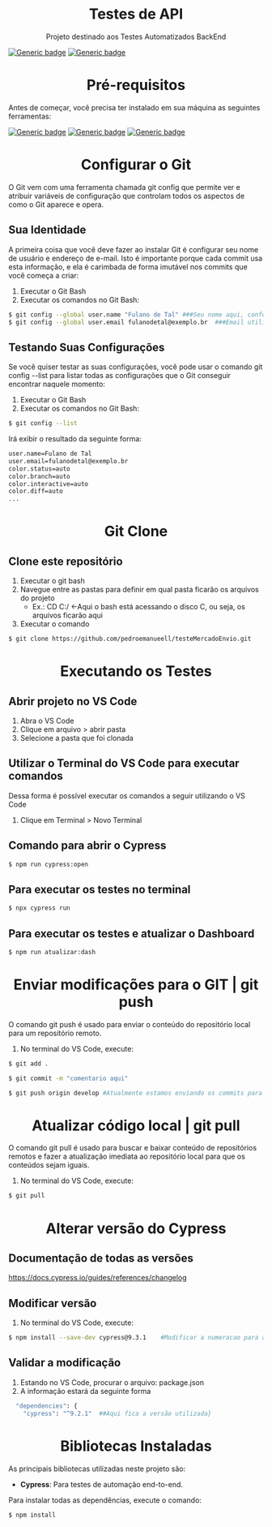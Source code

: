 <h1 align="center">Testes de API</h1>
<p align="center">Projeto destinado aos Testes Automatizados BackEnd</p>

[![Generic badge](https://img.shields.io/badge/Cypress-v9.2.1-blue.svg)](https://docs.cypress.io/guides/references/changelog#9-2-1)
[![Generic badge](https://img.shields.io/badge/JavaScript--blue.svg)](https://devdocs.io/javascript/)

<h1 align="center">Pré-requisitos</h1>

Antes de começar, você precisa ter instalado em sua máquina as seguintes ferramentas:

[![Generic badge](https://img.shields.io/badge/Node-Download-green.svg)](https://nodejs.org/en/download/)
[![Generic badge](https://img.shields.io/badge/Git-Download-green.svg)](https://git-scm.com)
[![Generic badge](https://img.shields.io/badge/VS_Code-Download-green.svg)](https://code.visualstudio.com/download)

<h1 align="center">Configurar o Git</h1>

O Git vem com uma ferramenta chamada git config que permite ver e atribuir variáveis de configuração que controlam todos os aspectos de como o Git aparece e opera.

## Sua Identidade
A primeira coisa que você deve fazer ao instalar Git é configurar seu nome de usuário e endereço de e-mail. Isto é importante porque cada commit usa esta informação, e ela é carimbada de forma imutável nos commits que você começa a criar:

1. Executar o Git Bash
2. Executar os comandos no Git Bash: 
```bash
$ git config --global user.name "Fulano de Tal" ###Seu nome aqui, conforme nome definifo no GitHub
$ git config --global user.email fulanodetal@exemplo.br  ###Email utilizado no GitHub
```

## Testando Suas Configurações
Se você quiser testar as suas configurações, você pode usar o comando git config --list para listar todas as configurações que o Git conseguir encontrar naquele momento:

1. Executar o Git Bash
2. Executar os comandos no Git Bash: 
```bash
$ git config --list
```
Irá exibir o resultado da seguinte forma:
```bash
user.name=Fulano de Tal
user.email=fulanodetal@exemplo.br
color.status=auto
color.branch=auto
color.interactive=auto
color.diff=auto
...
```

<h1 align="center">Git Clone</h1>

## Clone este repositório

1. Executar o git bash
2. Navegue entre as pastas para definir em qual pasta ficarão os arquivos do projeto
    - Ex.: CD C:/   <-Aqui o bash está acessando o disco C, ou seja, os arquivos ficarão aqui
3. Executar o comando
```bash
$ git clone https://github.com/pedroemanueell/testeMercadoEnvio.git
```

<h1 align="center">Executando os Testes</h1>

## Abrir projeto no VS Code
1. Abra o VS Code
2. Clique em arquivo > abrir pasta
3. Selecione a pasta que foi clonada

## Utilizar o Terminal do VS Code para executar comandos
Dessa forma é possível executar os comandos a seguir utilizando o VS Code

1. Clique em Terminal > Novo Terminal


## Comando para abrir o Cypress
```bash
$ npm run cypress:open
```

## Para executar os testes no terminal
```bash
$ npx cypress run
```

## Para executar os testes e atualizar o Dashboard
```bash
$ npm run atualizar:dash
```

<h1 align="center">Enviar modificações para o GIT | git push</h1>

O comando git push é usado para enviar o conteúdo do repositório local para um repositório remoto.

1. No terminal do VS Code, execute:
```bash
$ git add .
```
```bash
$ git commit -m "comentario aqui"
```
```bash
$ git push origin develop #Atualmente estamos enviando os commits para a branch develop
```

<h1 align="center">Atualizar código local | git pull</h1>
O comando git pull é usado para buscar e baixar conteúdo de repositórios remotos e fazer a atualização imediata ao repositório local para que os conteúdos sejam iguais.

1. No terminal do VS Code, execute:
```bash
$ git pull
```

<h1 align="center">Alterar versão do Cypress</h1>

## Documentação de todas as versões
https://docs.cypress.io/guides/references/changelog

## Modificar versão
1. No terminal do VS Code, execute:
```bash
$ npm install --save-dev cypress@9.3.1    #Modificar a numeracao para a versão que deseja
```
## Validar a modificação
1. Estando no VS Code, procurar o arquivo: package.json
2. A informação estará da seguinte forma
```bash
  "dependencies": {
    "cypress": "^9.2.1"  ##Aqui fica a versão utilizada}
```
<h1 align="center">Bibliotecas Instaladas</h1>

As principais bibliotecas utilizadas neste projeto são:

- **Cypress**: Para testes de automação end-to-end.

Para instalar todas as dependências, execute o comando:

```bash
$ npm install 

